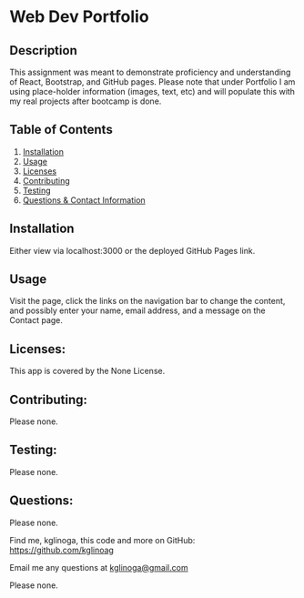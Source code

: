 # Web Dev Portfolio
  
  

  ## Description
  
  This assignment was meant to demonstrate proficiency and understanding of React, Bootstrap, and GitHub pages. Please note that under Portfolio I am using place-holder information (images, text, etc) and will populate this with my real projects after bootcamp is done.   

  ## Table of Contents
  
  1. [Installation](#installation)
  2. [Usage](#usage)
  3. [Licenses](#licenses)
  4. [Contributing](#contributing)
  5. [Testing](#testing) 
  6. [Questions & Contact Information](#questions)

  ## Installation
  
  Either view via localhost:3000 or the deployed GitHub Pages link.
  
  ## Usage
  
  Visit the page, click the links on the navigation bar to change the content, and possibly enter your name, email address, and a message on the Contact page. 
  
  ## Licenses: 
  
  This app is covered by the None License.
  
  ## Contributing:
  
  Please none.
  
  ## Testing: 
  
  Please none. 
  
  ## Questions:
  
  Please none.

  Find me, kglinoga, this code and more on GitHub: <https://github.com/kglinoag>

  Email me any questions at <kglinoga@gmail.com>

  Please none.
